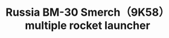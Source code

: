 ---
layout: product
title: "Russia BM-30 Smerch（9K58）multiple rocket launcher"
price: "3700" 
desc: "Maketa"
img_path: "/assets/img/UA72047.webp"
brand: "N/A"
available: false
special_offer: false
new: false
soon: false
cat: "010000"
subcat: "013300"
subsubcat: "0N/A"
sifra: "UA72047"
popular: false
spec: false
---